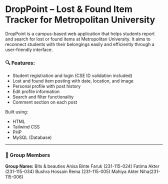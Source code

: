 # DropPoint – Lost & Found Item Tracker for Metropolitan University

DropPoint is a campus-based web application that helps students report and search for lost or found items at Metropolitan University. It aims to reconnect students with their belongings easily and efficiently through a user-friendly interface.

### 🔍 Features:
- Student registration and login (CSE ID validation included)
- Lost and found item posting with date, location, and image
- Personal profile with post history
- Edit profile information
- Search and filter functionality
- Comment section on each post

Built using:
- HTML
- Tailwind CSS
- PHP
- MySQL (Database)

---

### 👥 Group Members
 **Group Name:** Bits & beauties
 Anisa Binte Faruk (231-115-024)
 Fatima Akter (231-115-034)
 Bushra Hossain Rema (231-115-005)
 Mahiya Akter Niha(231-115-006)


